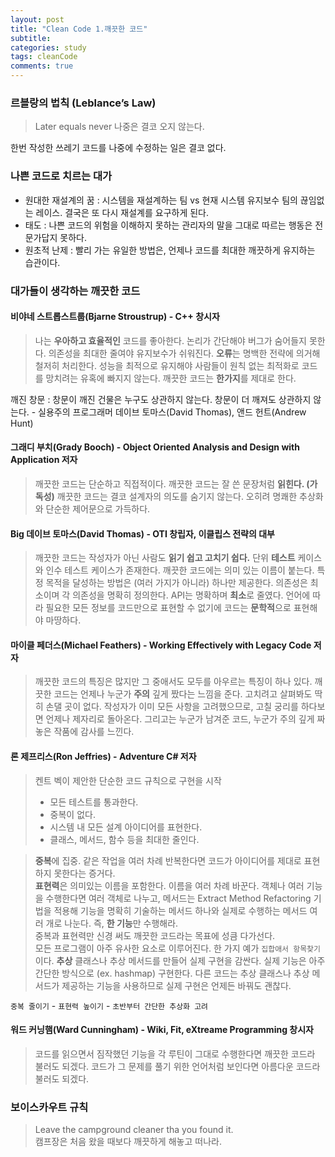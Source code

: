 ```yaml
---
layout: post
title: "Clean Code 1.깨끗한 코드"
subtitle:  
categories: study
tags: cleanCode
comments: true
---
```


### 르블랑의 법칙 (Leblance’s Law)

> Later equals never
> 나중은 결코 오지 않는다. 

한번 작성한 쓰레기 코드를 나중에 수정하는 일은 결코 없다.

### 나쁜 코드로 치르는 대가
- 원대한 재설계의 꿈 : 시스템을 재설계하는 팀 vs 현재 시스템 유지보수 팀의 끊임없는 레이스. 결국은 또 다시 재설계를 요구하게 된다.
- 태도 : 나쁜 코드의 위험을 이해하지 못하는 관리자의 말을 그대로 따르는 행동은 전문가답지 못하다.
- 원초적 난제 : 빨리 가는 유일한 방법은, 언제나 코드를 최대한 깨끗하게 유지하는 습관이다.

### 대가들이 생각하는 깨끗한 코드

#### 비야네 스트롭스트룹(Bjarne Stroustrup) - C++ 창시자

> 나는 **우아하고 효율적인** 코드를 좋아한다. 논리가 간단해야 버그가 숨어들지 못한다. 의존성을 최대한 줄여야 유지보수가 쉬워진다. **오류**는 명백한 전략에 의거해 철저히 처리한다. 성능을 최적으로 유지해야 사람들이 원칙 없는 최적화로 코드를 망치려는 유혹에 빠지지 않는다. 깨끗한 코드는 **한가지**를 제대로 한다.

깨진 창문 : 창문이 깨진 건물은 누구도 상관하지 않는다. 창문이 더 깨져도 상관하지 않는다. - 실용주의 프로그래머 데이브 토마스(David Thomas), 앤드 헌트(Andrew Hunt)

#### 그래디 부치(Grady Booch) - Object Oriented Analysis and Design with Application 저자

> 깨끗한 코드는 단순하고 직접적이다. 깨끗한 코드는 잘 쓴 문장처럼 **읽힌다. (가독성)** 깨끗한 코드는 결코 설계자의 의도를 숨기지 않는다. 오히려 명쾌한 추상화와 단순한 제어문으로 가득하다.

####  Big 데이브 토마스(David Thomas) - OTI 창립자, 이클립스 전략의 대부

> 깨끗한 코드는 작성자가 아닌 사람도 **읽기 쉽고 고치기 쉽다.** 단위 **테스트** 케이스와 인수 테스트 케이스가 존재한다. 깨끗한 코드에는 의미 있는 이름이 붙는다. 특정 목적을 달성하는 방법은 (여러 가지가 아니라) 하나만 제공한다. 의존성은 최소이며 각 의존성을 명확히 정의한다. API는 명확하며 **최소**로 줄였다. 언어에 따라 필요한 모든 정보를 코드만으로 표현할 수 없기에 코드는 **문학적**으로 표현해야 마땅하다.

#### 마이클 페더스(Michael Feathers) - Working Effectively with Legacy Code 저자

> 깨끗한 코드의 특징은 많지만 그 중애서도 모두를 아우르는 특징이 하나 있다. 깨끗한 코드는 언제나 누군가 **주의** 깊게 짰다는 느낌을 준다. 고치려고 살펴봐도 딱히 손댈 곳이 없다. 작성자가 이미 모든 사항을 고려했으므로, 고칠 궁리를 하다보면 언제나 제자리로 돌아온다. 그리고는 누군가 남겨준 코드, 누군가 주의 깊게 짜놓은 작품에 감사를 느낀다.

#### 론 제프리스(Ron Jeffries) - Adventure C# 저자

> 켄트 벡이 제안한 단순한 코드 규칙으로 구현을 시작
> - 모든 테스트를 통과한다.
> - 중복이 없다.
> - 시스템 내 모든 설계 아이디어를 표현한다.
> - 클래스, 메서드, 함수 등을 최대한 줄인다.

> **중복**에 집중. 같은 작업을 여러 차례 반복한다면 코드가 아이디어를 제대로 표현하지 못한다는 증거다.  
> **표현력**은 의미있는 이름을 포함한다. 이름을 여러 차례 바꾼다. 객체나 여러 기능을 수행한다면 여러 객체로 나누고, 메서드는 Extract Method Refactoring 기법을 적용해 기능을 명확히 기술하는 메서드 하나와 실제로 수행하는 메서드 여러 개로 나눈다. 즉, **한 기능**만 수행해라.  
> 중복과 표현력만 신경 써도 깨끗한 코드라는 목표에 성큼 다가선다.  
> 모든 프로그램이 아주 유사한 요소로 이루어진다. 한 가지 예가 `집합애서 항목찾기`이다. **추상** 클래스나 추상 메서드를 만들어 실제 구현을 감싼다. 실제 기능은 아주 간단한 방식으로 (ex. hashmap) 구현한다. 다른 코드는 추상 클래스나 추상 메서드가 제공하는 기능을 사용하므로 실제 구현은 언제든 바꿔도 괜찮다.

`중복 줄이기` - `표현력 높이기` - `초반부터 간단한 추상화 고려`

#### 워드 커닝햄(Ward Cunningham) - Wiki, Fit, eXtreame Programming 창시자

> 코드를 읽으면서 짐작했던 기능을 각 루틴이 그대로 수행한다면 깨끗한 코드라 불러도 되겠다. 코드가 그 문제를 풀기 위한 언어처럼 보인다면 아름다운 코드라 불러도 되겠다.

### 보이스카우트 규칙

> Leave the campground cleaner tha you found it.  
> 캠프장은 처음 왔을 때보다 깨끗하게 해놓고 떠나라.
